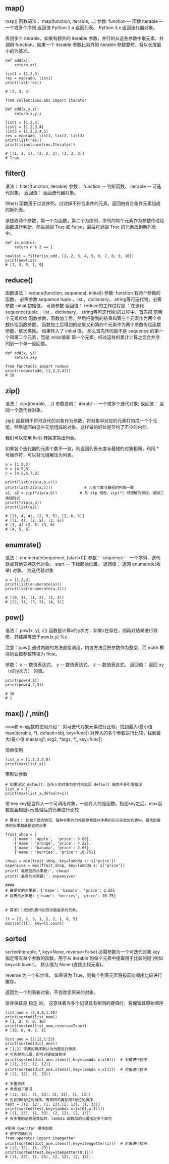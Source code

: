 ## map()
map() 函数语法：
    map(function, iterable, ...)
参数:
    function -- 函数
    iterable -- 一个或多个序列
返回值
    Python 2.x 返回列表。
    Python 3.x 返回迭代器对象。

传很多个 iterable，如果有额外的 iterable 参数，并行的从这些参数中取元素，并调用 function。如果一个 iterable 参数比另外的 iterable 参数要短，将以长度最小的为基准。

```
def add(x):
    return x+1

list1 = [1,2,3]
res = map(add, list1)
print(list(res))

# [2, 3, 4]
```
```
from collections.abc import Iterator

def add(x,y,z):
    return x,y,z

list1 = [1,2,3]
list2 = [1,2,3,4]
list3 = [1,2,3,4,5]
res = map(add, list1, list2, list3)
print(list(res))
print(isinstance(res,Iterator))

# [(1, 1, 1), (2, 2, 2), (3, 3, 3)]
# True
```
## filter()
语法：
    filter(function, iterable)
参数：
    function -- 判断函数。
    iterable -- 可迭代对象。
返回值：
    返回迭代器对象。

filter() 函数用于过滤序列，过滤掉不符合条件的元素，返回由符合条件元素组成的新列表。

该接收两个参数，第一个为函数，第二个为序列，序列的每个元素作为参数传递给函数进行判断，然后返回 True 或 False，最后将返回 True 的元素放到新列表中。

```
def is_odd(n):
    return n % 2 == 1
 
newlist = filter(is_odd, [1, 2, 3, 4, 5, 6, 7, 8, 9, 10])
print(newlist)
# [1, 3, 5, 7, 9]
```

## reduce()
函数语法：
    reduce(function, sequence[, initial]) 
参数:
    function	有两个参数的函数， 必需参数
    sequence	tuple ，list ，dictionary， string等可迭代物，必需参数
    initial	初始值， 可选参数
返回值：
    reduce的工作过程是 ：在迭代sequence(tuple ，list ，dictionary， string等可迭代物)的过程中，首先把 前两个元素传给 函数参数，函数加工后，然后把得到的结果和第三个元素作为两个参数传给函数参数， 函数加工后得到的结果又和第四个元素作为两个参数传给函数参数，依次类推。 如果传入了 initial 值， 那么首先传的就不是 sequence 的第一个和第二个元素，而是 initial值和 第一个元素。经过这样的累计计算之后合并序列到一个单一返回值。

```
def add(x, y):
    return x+y

from functools import reduce
print(reduce(add, [1,2,3,4]))
# 10
```
## zip()
语法：
    zip([iterable, ...])
参数说明：
    iterabl -- 一个或多个迭代对象;
返回值：
    返回一个迭代器对象。

zip() 函数用于将可迭代的对象作为参数，将对象中对应的元素打包成一个个元组，然后返回由这些元组组成的对象，这样做的好处是节约了不少的内存。

我们可以使用 list() 转换来输出列表。

如果各个迭代器的元素个数不一致，则返回列表长度与最短的对象相同，利用 * 号操作符，可以将元组解压为列表。

```
a = [1,2,3]
b = [4,5,6]
c = [4,5,6,7,8]

print(list(zip(a,b,c)))
print(list(zip(a,c)))              # 元素个数与最短的列表一致
a1, a2 = zip(*zip(a,b))          # 与 zip 相反，zip(*) 可理解为解压，返回二维矩阵式
print(*zip(a,b))
print(list(a2))

# [(1, 4, 4), (2, 5, 5), (3, 6, 6)]
# [(1, 4), (2, 5), (3, 6)]
# (1, 4) (2, 5) (3, 6)
# [4, 5, 6]
```
## enumrate()
语法：
    enumerate(sequence, [start=0])
参数：
    sequence -- 一个序列、迭代器或其他支持迭代对象。
    start -- 下标起始位置。
返回值：
    返回 enumerate(枚举) 对象。
    为迭代器对象

```
a = [1,2,3]
print(list(enumerate(a)))
print(list(enumerate(a,2)))

# [(0, 1), (1, 2), (2, 3)]
# [(2, 1), (3, 2), (4, 3)]
```

## pow()
语法：
    pow(x, y[, z])
    函数是计算x的y次方，如果z在存在，则再对结果进行取模，其结果等效于pow(x,y) %z

注意：pow() 通过内置的方法直接调用，内置方法会把参数作为整型，而 math 模块则会把参数转换为 float。

参数：
    x -- 数值表达式。
    y -- 数值表达式。
    z -- 数值表达式。
返回值：
    返回 xy（x的y次方） 的值。

```
print(pow(4,2))
print(pow(4,2,3))

# 16
# 1
```

## max() / ,min()
max和min函数的使用介绍：
    对可迭代对象元素进行比较，找到最大/最小值      max(iterable, *[, default=obj, key=func])
    对传入的多个参数进行比较，找到最大/最小值      max(arg1, arg2, *args, *[, key=func])

简单使用
```
list_a = [1,2,3,5,8]
print(max(list_a))
```

带默认参数
```
# 如果设定 default，当传入的对象为空时则返回 default 值而不会引发错误
list_a = []
print(max(list_a,default=1))
```
带 key
key应当传入一个可调用对象，一般传入的是函数。指定key之后，max函数就会根据key处理后的元素进行比较
```
# 需求1： 比如下面的情况，每种水果的价格信息都是以字典的形式存放的列表中，要找到最贵的水果和最便宜的水果

fruit_shop = [
    {'name': 'apple',  'price': 5.68},
    {'name': 'orange', 'price': 4.22},
    {'name': 'banana', 'price': 2.65},
    {'name': 'berries', 'price': 10.75}]
 
cheap = min(fruit_shop, key=lambda s: s['price'])
expensive = max(fruit_shop, key=lambda s: s['price'])
print('最便宜的水果是:', cheap)
print('最贵的水果是:', expensive)
 
####
# 最便宜的水果是: {'name': 'banana', 'price': 2.65}
# 最贵的水果是: {'name': 'berries', 'price': 10.75}


# 需求2：找到列表中出现次数最多的元素。

lt = [2, 2, 3, 1, 2, 2, 1, 8, 5]
max(set(lt), key=lt.count)
```
## sorted
sorted(iterable, *, key=None, reverse=False) 
必需参数为一个可迭代对象
key 指定带有单个参数的函数，用于从 iterable 的每个元素中提取用于比较的键 (例如 key=str.lower)。 默认值为 None (直接比较元素)。

reverse 为一个布尔值。 如果设为 True，则每个列表元素将按反向顺序比较进行排序。

返回为一个列表新对象，不会改变原来的对象。

排序保证是 稳定 的。 这意味着当多个记录具有相同的键值时，将保留其原始顺序

```
list_num = [2,4,8,1,10]
print(sorted(list_num))
# [1, 2, 4, 8, 10]
print(sorted(list_num,reverse=True))
# [10, 8, 4, 2, 1]

dict_one = {2:12,1:23}
print(sorted(dict_one))
# [1,2] 字典的排序默认为为键进行排序
# 可先转为元组，即可对键或值排序
print(sorted(dict_one.items(),key=lambda x:x[0]))  # 对键进行排序
# [(1, 23), (2, 12)]
print(sorted(dict_one.items(),key=lambda x:x[1]))  # 对值进行排序
# [(2, 12), (1, 23)]

# 多重排序
# 考虑如下情况
# [(2, 12), (1, 23)，(2, 13), (1, 33)]
# 先按照0号位的排序，有相同的再按照1号位的排序
test = [(2, 12), (1, 23),(2, 13), (1, 33)]
print(sorted(test,key=lambda x:(x[0],x[1])))
# [(1, 23), (1, 33), (2, 12), (2, 13)]
# 有多重的话也是类似的，lambda 函数后的元组指定多个即可

#使用 Operator 模块函数
# 例子可简化为
from operator import itemgetter
print(sorted(dict_one.items(),key=itemgetter(1)))  # 对值进行排序
# [(2, 12), (1, 23)]
print(sorted(test,key=itemgetter(0,1)))
# [(1, 23), (1, 33), (2, 12), (2, 13)]
```


